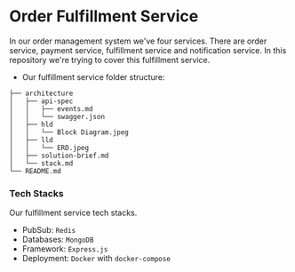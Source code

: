 
# Order Fulfillment Service
In our order management system we've four services. There are order service, payment service, fulfillment service and notification service. In this repository we're trying to cover this fulfillment service.

- Our fulfillment service folder structure:

````
├── architecture
│   ├── api-spec
│   │   ├── events.md
│   │   └── swagger.json
│   ├── hld
│   │   └── Block Diagram.jpeg
│   ├── lld
│   │   └── ERD.jpeg
│   ├── solution-brief.md
│   └── stack.md
└── README.md
````

### Tech Stacks
Our fulfillment service tech stacks.

- PubSub: `Redis`
- Databases: `MongoDB`
- Framework: `Express.js`
- Deployment: `Docker` with `docker-compose`


